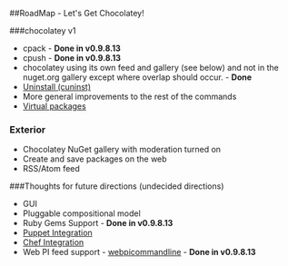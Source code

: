 ##RoadMap - Let's Get Chocolatey!

###chocolatey v1  
  
* cpack - **Done in v0.9.8.13**  
* cpush - **Done in v0.9.8.13**  
* chocolatey using its own feed and gallery (see below) and not in the nuget.org gallery except where overlap should occur. - **Done**  
* [Uninstall (cuninst)](https://github.com/chocoatey/chocolatey/issues/6)
* More general improvements to the rest of the commands
* [Virtual packages](https://github.com/chocolatey/chocolatey/issues/7)

  
### Exterior  
  
* Chocolatey NuGet gallery with moderation turned on
* Create and save packages on the web
* RSS/Atom feed

###Thoughts for future directions (undecided directions)  
  
* GUI  
* Pluggable compositional model  
* Ruby Gems Support - **Done in v0.9.8.13**  
* [Puppet Integration](https://github.com/rismoney/puppet-chocolatey)  
* [Chef Integration](http://wiki.opscode.com/display/chef/Resources#Resources-Package)  
* Web PI feed support - [webpicommandline](http://msdn.microsoft.com/en-us/library/gg433092.aspx) - **Done in v0.9.8.13**  